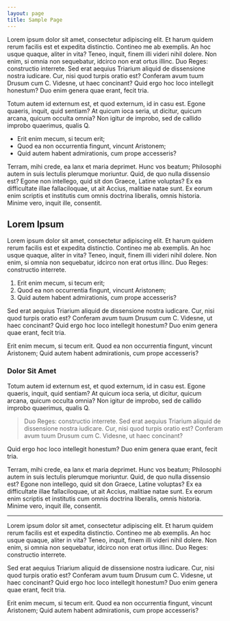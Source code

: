 ```yaml
---
layout: page
title: Sample Page
---
```


Lorem ipsum dolor sit amet, consectetur adipiscing elit. Et harum quidem rerum facilis est et expedita distinctio. Contineo me ab exemplis. An hoc usque quaque, aliter in vita? Teneo, inquit, finem illi videri nihil dolere. Non enim, si omnia non sequebatur, idcirco non erat ortus illinc. Duo Reges: constructio interrete. Sed erat aequius Triarium aliquid de dissensione nostra iudicare. Cur, nisi quod turpis oratio est? Conferam avum tuum Drusum cum C. Videsne, ut haec concinant? Quid ergo hoc loco intellegit honestum? Duo enim genera quae erant, fecit tria.

Totum autem id externum est, et quod externum, id in casu est. Egone quaeris, inquit, quid sentiam? At quicum ioca seria, ut dicitur, quicum arcana, quicum occulta omnia? Non igitur de improbo, sed de callido improbo quaerimus, qualis Q.

- Erit enim mecum, si tecum erit;
- Quod ea non occurrentia fingunt, vincunt Aristonem;
- Quid autem habent admirationis, cum prope accesseris?

Terram, mihi crede, ea lanx et maria deprimet. Hunc vos beatum; Philosophi autem in suis lectulis plerumque moriuntur. Quid, de quo nulla dissensio est? Egone non intellego, quid sit don Graece, Latine voluptas? Ex ea difficultate illae fallaciloquae, ut ait Accius, malitiae natae sunt. Ex eorum enim scriptis et institutis cum omnis doctrina liberalis, omnis historia. Minime vero, inquit ille, consentit.

## Lorem Ipsum

Lorem ipsum dolor sit amet, consectetur adipiscing elit. Et harum quidem rerum facilis est et expedita distinctio. Contineo me ab exemplis. An hoc usque quaque, aliter in vita? Teneo, inquit, finem illi videri nihil dolere. Non enim, si omnia non sequebatur, idcirco non erat ortus illinc. Duo Reges: constructio interrete.

1. Erit enim mecum, si tecum erit;
2. Quod ea non occurrentia fingunt, vincunt Aristonem;
3. Quid autem habent admirationis, cum prope accesseris?

Sed erat aequius Triarium aliquid de dissensione nostra iudicare. Cur, nisi quod turpis oratio est? Conferam avum tuum Drusum cum C. Videsne, ut haec concinant? Quid ergo hoc loco intellegit honestum? Duo enim genera quae erant, fecit tria.

Erit enim mecum, si tecum erit. Quod ea non occurrentia fingunt, vincunt Aristonem; Quid autem habent admirationis, cum prope accesseris?

### Dolor Sit Amet

Totum autem id externum est, et quod externum, id in casu est. Egone quaeris, inquit, quid sentiam? At quicum ioca seria, ut dicitur, quicum arcana, quicum occulta omnia? Non igitur de improbo, sed de callido improbo quaerimus, qualis Q.

> Duo Reges: constructio interrete. Sed erat aequius Triarium aliquid de dissensione nostra iudicare. Cur, nisi quod turpis oratio est? Conferam avum tuum Drusum cum C. Videsne, ut haec concinant?

Quid ergo hoc loco intellegit honestum? Duo enim genera quae erant, fecit tria.

Terram, mihi crede, ea lanx et maria deprimet. Hunc vos beatum; Philosophi autem in suis lectulis plerumque moriuntur. Quid, de quo nulla dissensio est? Egone non intellego, quid sit don Graece, Latine voluptas? Ex ea difficultate illae fallaciloquae, ut ait Accius, malitiae natae sunt. Ex eorum enim scriptis et institutis cum omnis doctrina liberalis, omnis historia. Minime vero, inquit ille, consentit.

---

Lorem ipsum dolor sit amet, consectetur adipiscing elit. Et harum quidem rerum facilis est et expedita distinctio. Contineo me ab exemplis. An hoc usque quaque, aliter in vita? Teneo, inquit, finem illi videri nihil dolere. Non enim, si omnia non sequebatur, idcirco non erat ortus illinc. Duo Reges: constructio interrete.

Sed erat aequius Triarium aliquid de dissensione nostra iudicare. Cur, nisi quod turpis oratio est? Conferam avum tuum Drusum cum C. Videsne, ut haec concinant? Quid ergo hoc loco intellegit honestum? Duo enim genera quae erant, fecit tria.

Erit enim mecum, si tecum erit. Quod ea non occurrentia fingunt, vincunt Aristonem; Quid autem habent admirationis, cum prope accesseris?

